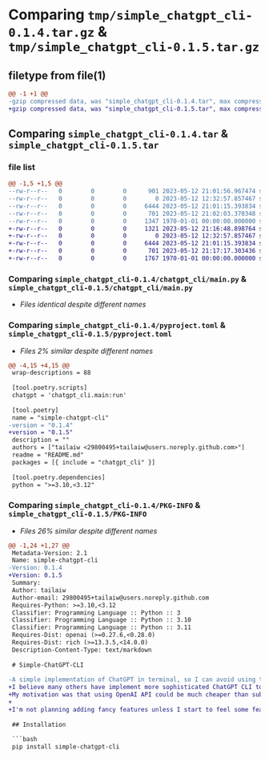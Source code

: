 # Comparing `tmp/simple_chatgpt_cli-0.1.4.tar.gz` & `tmp/simple_chatgpt_cli-0.1.5.tar.gz`

## filetype from file(1)

```diff
@@ -1 +1 @@
-gzip compressed data, was "simple_chatgpt_cli-0.1.4.tar", max compression
+gzip compressed data, was "simple_chatgpt_cli-0.1.5.tar", max compression
```

## Comparing `simple_chatgpt_cli-0.1.4.tar` & `simple_chatgpt_cli-0.1.5.tar`

### file list

```diff
@@ -1,5 +1,5 @@
--rw-r--r--   0        0        0      901 2023-05-12 21:01:56.967474 simple_chatgpt_cli-0.1.4/README.md
--rw-r--r--   0        0        0        0 2023-05-12 12:32:57.857467 simple_chatgpt_cli-0.1.4/chatgpt_cli/__init__.py
--rw-r--r--   0        0        0     6444 2023-05-12 21:01:15.393834 simple_chatgpt_cli-0.1.4/chatgpt_cli/main.py
--rw-r--r--   0        0        0      701 2023-05-12 21:02:03.370348 simple_chatgpt_cli-0.1.4/pyproject.toml
--rw-r--r--   0        0        0     1347 1970-01-01 00:00:00.000000 simple_chatgpt_cli-0.1.4/PKG-INFO
+-rw-r--r--   0        0        0     1321 2023-05-12 21:16:48.898764 simple_chatgpt_cli-0.1.5/README.md
+-rw-r--r--   0        0        0        0 2023-05-12 12:32:57.857467 simple_chatgpt_cli-0.1.5/chatgpt_cli/__init__.py
+-rw-r--r--   0        0        0     6444 2023-05-12 21:01:15.393834 simple_chatgpt_cli-0.1.5/chatgpt_cli/main.py
+-rw-r--r--   0        0        0      701 2023-05-12 21:17:17.303436 simple_chatgpt_cli-0.1.5/pyproject.toml
+-rw-r--r--   0        0        0     1767 1970-01-01 00:00:00.000000 simple_chatgpt_cli-0.1.5/PKG-INFO
```

### Comparing `simple_chatgpt_cli-0.1.4/chatgpt_cli/main.py` & `simple_chatgpt_cli-0.1.5/chatgpt_cli/main.py`

 * *Files identical despite different names*

### Comparing `simple_chatgpt_cli-0.1.4/pyproject.toml` & `simple_chatgpt_cli-0.1.5/pyproject.toml`

 * *Files 2% similar despite different names*

```diff
@@ -4,15 +4,15 @@
 wrap-descriptions = 88
 
 [tool.poetry.scripts]
 chatgpt = 'chatgpt_cli.main:run'
 
 [tool.poetry]
 name = "simple-chatgpt-cli"
-version = "0.1.4"
+version = "0.1.5"
 description = ""
 authors = ["tailaiw <29800495+tailaiw@users.noreply.github.com>"]
 readme = "README.md"
 packages = [{ include = "chatgpt_cli" }]
 
 [tool.poetry.dependencies]
 python = ">=3.10,<3.12"
```

### Comparing `simple_chatgpt_cli-0.1.4/PKG-INFO` & `simple_chatgpt_cli-0.1.5/PKG-INFO`

 * *Files 26% similar despite different names*

```diff
@@ -1,24 +1,27 @@
 Metadata-Version: 2.1
 Name: simple-chatgpt-cli
-Version: 0.1.4
+Version: 0.1.5
 Summary: 
 Author: tailaiw
 Author-email: 29800495+tailaiw@users.noreply.github.com
 Requires-Python: >=3.10,<3.12
 Classifier: Programming Language :: Python :: 3
 Classifier: Programming Language :: Python :: 3.10
 Classifier: Programming Language :: Python :: 3.11
 Requires-Dist: openai (>=0.27.6,<0.28.0)
 Requires-Dist: rich (>=13.3.5,<14.0.0)
 Description-Content-Type: text/markdown
 
 # Simple-ChatGPT-CLI
 
-A simple implementation of ChatGPT in terminal, so I can avoid using the ChatGPT website which is more expensive and less privacy-friendly.
+I believe many others have implement more sophisticated ChatGPT CLI tool. But this is a super simple one without fancy features that I created with Python for my own use case.
+My motivation was that using OpenAI API could be much cheaper than subscribing ChatGPT Plus, and is claimed to be more privacy friendly by some legal experts.
+
+I'm not planning adding fancy features unless I start to feel some feature would be a big plus to my productivity in my own use case. But everyone are welcomed to use this basic version or fork it to add their own features.
 
 ## Installation
 
 ```bash
 pip install simple-chatgpt-cli
 ```
```

